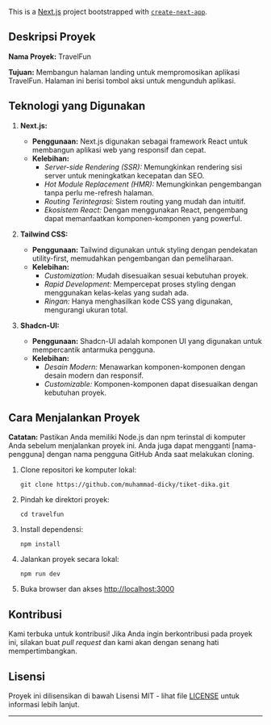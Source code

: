 This is a [Next.js](https://nextjs.org/) project bootstrapped with [`create-next-app`](https://github.com/vercel/next.js/tree/canary/packages/create-next-app).

## Deskripsi Proyek

**Nama Proyek:** TravelFun

**Tujuan:** Membangun halaman landing untuk mempromosikan aplikasi TravelFun. Halaman ini berisi tombol aksi untuk mengunduh aplikasi.

## Teknologi yang Digunakan

1. **Next.js:** 
   - **Penggunaan:** Next.js digunakan sebagai framework React untuk membangun aplikasi web yang responsif dan cepat.
   - **Kelebihan:**
     - *Server-side Rendering (SSR):* Memungkinkan rendering sisi server untuk meningkatkan kecepatan dan SEO.
     - *Hot Module Replacement (HMR):* Memungkinkan pengembangan tanpa perlu me-refresh halaman.
     - *Routing Terintegrasi:* Sistem routing yang mudah dan intuitif.
     - *Ekosistem React:* Dengan menggunakan React, pengembang dapat memanfaatkan komponen-komponen yang powerful.

2. **Tailwind CSS:**
   - **Penggunaan:** Tailwind digunakan untuk styling dengan pendekatan utility-first, memudahkan pengembangan dan pemeliharaan.
   - **Kelebihan:**
     - *Customization:* Mudah disesuaikan sesuai kebutuhan proyek.
     - *Rapid Development:* Mempercepat proses styling dengan menggunakan kelas-kelas yang sudah ada.
     - *Ringan:* Hanya menghasilkan kode CSS yang digunakan, mengurangi ukuran total.

3. **Shadcn-UI:**
   - **Penggunaan:** Shadcn-UI adalah komponen UI yang digunakan untuk mempercantik antarmuka pengguna.
   - **Kelebihan:**
     - *Desain Modern:* Menawarkan komponen-komponen dengan desain modern dan responsif.
     - *Customizable:* Komponen-komponen dapat disesuaikan dengan kebutuhan proyek.

## Cara Menjalankan Proyek

**Catatan:** Pastikan Anda memiliki Node.js dan npm terinstal di komputer Anda sebelum menjalankan proyek ini. Anda juga dapat mengganti [nama-pengguna] dengan nama pengguna GitHub Anda saat melakukan cloning.

1. Clone repositori ke komputer lokal:
   ```
   git clone https://github.com/muhammad-dicky/tiket-dika.git
   ```

2. Pindah ke direktori proyek:
   ```
   cd travelfun
   ```

3. Install dependensi:
   ```
   npm install
   ```

4. Jalankan proyek secara lokal:
   ```
   npm run dev
   ```

5. Buka browser dan akses [http://localhost:3000](http://localhost:3000)

## Kontribusi

Kami terbuka untuk kontribusi! Jika Anda ingin berkontribusi pada proyek ini, silakan buat *pull request* dan kami akan dengan senang hati mempertimbangkan.

## Lisensi

Proyek ini dilisensikan di bawah Lisensi MIT - lihat file [LICENSE](LICENSE) untuk informasi lebih lanjut.

---


